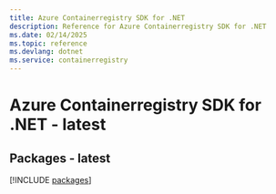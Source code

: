 ```yaml
---
title: Azure Containerregistry SDK for .NET
description: Reference for Azure Containerregistry SDK for .NET
ms.date: 02/14/2025
ms.topic: reference
ms.devlang: dotnet
ms.service: containerregistry
---
```

# Azure Containerregistry SDK for .NET - latest
## Packages - latest
[!INCLUDE [packages](containerregistry-index.md)]